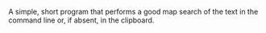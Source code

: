 A simple, short program that performs a good map search of the text in the command line or, if absent, in the clipboard.
